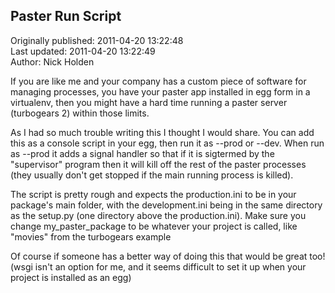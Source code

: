 ## Paster Run Script  
Originally published: 2011-04-20 13:22:48  
Last updated: 2011-04-20 13:22:49  
Author: Nick Holden  
  
If you are like me and your company has a custom piece of software for managing processes, you have your paster app installed in egg form in a virtualenv, then you might have a hard time running a paster server (turbogears 2) within those limits.

As I had so much trouble writing this I thought I would share. You can add this as a console script in your egg, then run it as --prod or --dev. When run as --prod it adds a signal handler so that if it is sigtermed by the "supervisor" program then it will kill off the rest of the paster processes (they usually don't get stopped if the main running process is killed).

The script is pretty rough and expects the production.ini to be in your package's main folder, with the development.ini being in the same directory as the setup.py (one directory above the production.ini). Make sure you change my_paster_package to be whatever your project is called, like "movies" from the turbogears example

Of course if someone has a better way of doing this that would be great too! (wsgi isn't an option for me, and it seems difficult to set it up when your project is installed as an egg)